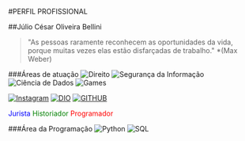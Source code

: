 #PERFIL PROFISSIONAL

##Júlio César Oliveira Bellini

>"As pessoas raramente reconhecem as oportunidades da vida, porque muitas vezes elas estão disfarçadas de trabalho." *(Max Weber)

###Áreas de atuação
![Direito](https://cdn-icons-png.flaticon.com/512/719/719344.png)	![Segurança da Informação](https://w7.pngwing.com/pngs/112/865/png-transparent-computer-security-computer-icons-information-security-information-technology-others-blue-computer-network-text.png)	 ![Ciência de Dados](https://cdn-icons-png.flaticon.com/512/1998/1998693.png)	![Games](https://upload.wikimedia.org/wikipedia/commons/thumb/f/f4/Video-Game-Controller-Icon.svg/1200px-Video-Game-Controller-Icon.svg.png)

[![Instagram](https://img.shields.io/badge/Instagram-000?style=for-the-badge&logo=instagram)](https://www.instagram.com/fiscal_na_veia/)
[![DIO](https://pbs.twimg.com/profile_images/1605220326870237184/VIaVEXOH_400x400.jpg)](https://www.dio.me/users/juliuscaesar_imperium5)
[![GITHUB](https://encrypted-tbn0.gstatic.com/images?q=tbn:ANd9GcTaKZ_Zv2Ayh2TrwKd858d2KrVbt0esKcazVw&usqp=CAU)](https://github.com/JcPPA)

<span style="color:blue">Jurista</span>		<span style="color:green">Historiador</span>		<span style="color:red">Programador</span>

###Área da Programação
![Python](https://img.shields.io/badge/Python-000?style=for-the-badge&logo=python)	![SQL](https://static-00.iconduck.com/assets.00/sql-database-sql-azure-icon-1955x2048-4pmty46t.png)
